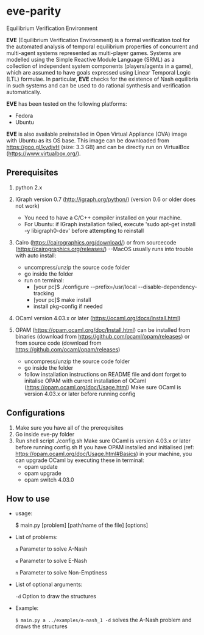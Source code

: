 # eve-parity
Equilibrium Verification Environment

__EVE__ (Equilibrium Verification Environment) is a formal verification tool for the automated analysis of temporal equilibrium properties of concurrent and multi-agent systems represented as multi-player games. Systems are modelled using the Simple Reactive Module Language (SRML) as a collection of independent system components (players/agents in a game), which are assumed to have goals expressed using Linear Temporal Logic (LTL) formulae. In particular, __EVE__ checks for the existence of Nash equilibria in such systems and can be used to do rational synthesis and verification automatically.

__EVE__ has been tested on the following platforms:
- Fedora
- Ubuntu

__EVE__ is also available preinstalled in Open Virtual Appliance (OVA) image with Ubuntu as its OS base. This image can be downloaded from https://goo.gl/kvdjvH (size: 3.3 GB) and can be directly run on VirtualBox (https://www.virtualbox.org/).

## Prerequisites
1. python 2.x
2. IGraph version 0.7 (http://igraph.org/python/) (version 0.6 or older does not work)
	- You need to have a C/C++ compiler installed on your machine.
	- For Ubuntu: if IGraph installation failed, execute 'sudo apt-get install -y libigraph0-dev' before attempting to reinstall
3. Cairo (https://cairographics.org/download/)
	or from sourcecode (https://cairographics.org/releases/) --MacOS usually runs into trouble with auto install:
	- uncompress/unzip the source code folder
	- go inside the folder
	- run on terminal: 
		- [your pc]$ ./configure --prefix=/usr/local --disable-dependency-tracking
		- [your pc]$ make install
		- install pkg-config if needed

4. OCaml version 4.03.x or later (https://ocaml.org/docs/install.html)
5. OPAM (https://opam.ocaml.org/doc/Install.html) can be installed from binaries (download from https://github.com/ocaml/opam/releases) or from source code (download from https://github.com/ocaml/opam/releases)
	- uncompress/unzip the source code folder
	- go inside the folder
	- follow installation instructions on README file and dont forget to initalise OPAM with current installation of OCaml (https://opam.ocaml.org/doc/Usage.html)
	Make sure OCaml is version 4.03.x or later before running config

## Configurations
1. Make sure you have all of the prerequisites
2. Go inside eve-py folder
3. Run shell script ./config.sh
   Make sure OCaml is version 4.03.x or later before running config.sh
   If you have OPAM installed and initialised (ref: https://opam.ocaml.org/doc/Usage.html#Basics) in your machine, you can upgrade OCaml by executing these in terminal:
	- opam update
	- opam upgrade
	- opam switch 4.03.0

## How to use
- usage:

  $ main.py [problem] [path/name of the file] [options]

- List of problems:
   
   `a` 	 Parameter to solve A-Nash
   
   `e` 	 Parameter to solve E-Nash
   
   `n` 	 Parameter to solve Non-Emptiness
   
- List of optional arguments:
   
   `-d`	 Option to draw the structures

- Example:

   `$ main.py a ../examples/a-nash_1 -d` solves the A-Nash problem and draws the structures
